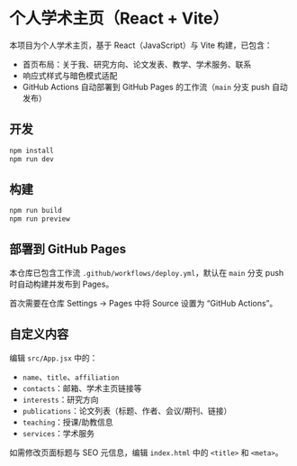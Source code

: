# 个人学术主页（React + Vite）

本项目为个人学术主页，基于 React（JavaScript）与 Vite 构建，已包含：

- 首页布局：关于我、研究方向、论文发表、教学、学术服务、联系
- 响应式样式与暗色模式适配
- GitHub Actions 自动部署到 GitHub Pages 的工作流（`main` 分支 push 自动发布）

## 开发

```bash
npm install
npm run dev
```

## 构建

```bash
npm run build
npm run preview
```

## 部署到 GitHub Pages

本仓库已包含工作流 `.github/workflows/deploy.yml`，默认在 `main` 分支 push 时自动构建并发布到 Pages。

首次需要在仓库 Settings → Pages 中将 Source 设置为 “GitHub Actions”。

## 自定义内容

编辑 `src/App.jsx` 中的：

- `name`、`title`、`affiliation`
- `contacts`：邮箱、学术主页链接等
- `interests`：研究方向
- `publications`：论文列表（标题、作者、会议/期刊、链接）
- `teaching`：授课/助教信息
- `services`：学术服务

如需修改页面标题与 SEO 元信息，编辑 `index.html` 中的 `<title>` 和 `<meta>`。
